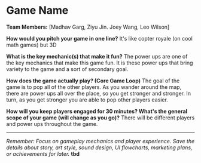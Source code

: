 # Game Name

**Team Members:** [Madhav Garg, Ziyu Jin. Joey Wang, Leo Wilson]

**How would you pitch your game in one line?**
It's like copter royale (on cool math games) but 3D

**What is the key mechanic(s) that make it fun?**
The power ups are one of the key mechanics that make this game fun. It is these power ups that bring variety to the game and a sort of secondary goal.

**How does the game actually play? (Core Game Loop)**
The goal of the game is to pop all of the other players. As you wander around the map, there are power ups all over the place, so you get stronger and stronger. In turn, as you get stronger you are able to pop other players easier.

**How will you keep players engaged for 30 minutes? What's the general scope of your game (will change as you go)?**
There will be different players and power ups throughout the game.

---
*Remember: Focus on gameplay mechanics and player experience. Save the details about story, art style, sound design, UI flowcharts, marketing plans, or achievements for later.* **tbd**
